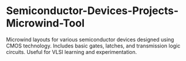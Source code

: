 # Semiconductor-Devices-Projects-Microwind-Tool
Microwind layouts for various semiconductor devices designed using CMOS technology. Includes basic gates, latches, and transmission logic circuits. Useful for VLSI learning and experimentation. 
